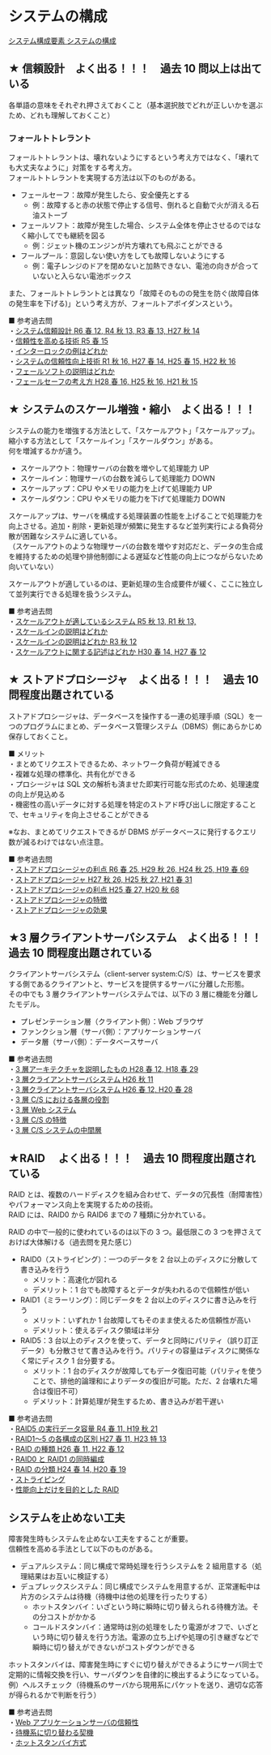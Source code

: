 # システムの構成

[システム構成要素 システムの構成](https://www.ap-siken.com/index_te.html#4_1)

## ★ 信頼設計　よく出る！！！　過去 10 問以上は出ている

各単語の意味をそれぞれ押さえておくこと（基本選択肢でどれが正しいかを選ぶため、どれも理解しておくこと）

### フォールトトレラント

フォールトトレラントは、壊れないようにするという考え方ではなく、「壊れても大丈夫なように」対策をする考え方。  
フォールトトレラントを実現する方法は以下のものがある。

- フェールセーフ：故障が発生したら、安全優先とする
  - 例：故障すると赤の状態で停止する信号、倒れると自動で火が消える石油ストーブ
- フェールソフト：故障が発生した場合、システム全体を停止させるのではなく縮小してでも継続を図る
  - 例：ジェット機のエンジンが片方壊れても飛ぶことができる
- フールプール：意図しない使い方をしても故障しないようにする
  - 例：電子レンジのドアを閉めないと加熱できない、電池の向きが合っていないと入らない電池ボックス

また、フォールトトレラントとは異なり「故障そのものの発生を防ぐ(故障自体の発生率を下げる)」という考え方が、フォールトアボイダンスという。

■ 参考過去問  
・[システム信頼設計 R6 春 12, R4 秋 13, R3 春 13, H27 秋 14](https://www.ap-siken.com/kakomon/06_haru/q12.html)  
・[信頼性を高める技術 R5 春 15](https://www.ap-siken.com/kakomon/05_haru/q15.html)  
・[インターロックの例はどれか](https://www.ap-siken.com/kakomon/03_aki/q13.html)  
・[システムの信頼性向上技術 R1 秋 16, H27 春 14, H25 春 15, H22 秋 16](https://www.ap-siken.com/kakomon/01_aki/q16.html)  
・[フェールソフトの説明はどれか](https://www.ap-siken.com/kakomon/30_haru/q15.html)  
・[フェールセーフの考え方 H28 春 16, H25 秋 16, H21 秋 15](https://www.ap-siken.com/kakomon/28_haru/q16.html)

## ★ システムのスケール増強・縮小　よく出る！！！

システムの能力を増強する方法として、「スケールアウト」「スケールアップ」。縮小する方法として「スケールイン」「スケールダウン」がある。  
何を増減するかが違う。

- スケールアウト：物理サーバの台数を増やして処理能力 UP
- スケールイン：物理サーバの台数を減らして処理能力 DOWN
- スケールアップ：CPU やメモリの能力を上げて処理能力 UP
- スケールダウン：CPU やメモリの能力を下げて処理能力 DOWN

スケールアップは、サーバを構成する処理装置の性能を上げることで処理能力を向上させる。追加・削除・更新処理が頻繁に発生するなど並列実行による負荷分散が困難なシステムに適している。  
（スケールアウトのような物理サーバの台数を増やす対応だと、データの生合成を維持するための処理や排他制御による遅延など性能の向上につながらないため向いていない）

スケールアウトが適しているのは、更新処理の生合成要件が緩く、ここに独立して並列実行できる処理を扱うシステム。

■ 参考過去問  
・[スケールアウトが適しているシステム R5 秋 13, R1 秋 13, ](https://www.ap-siken.com/kakomon/05_aki/q13.html)  
・[スケールインの説明はどれか](https://www.ap-siken.com/kakomon/05_haru/q13.html)  
・[スケールインの説明はどれか R3 秋 12](https://www.ap-siken.com/kakomon/03_aki/q12.html)  
・[スケールアウトに関する記述はどれか H30 春 14, H27 春 12](https://www.ap-siken.com/kakomon/30_haru/q14.html)

## ★ ストアドプロシージャ　よく出る！！！　過去 10 問程度出題されている

ストアドプロシージャは、データベースを操作する一連の処理手順（SQL）を一つのプログラムにまとめ、データベース管理システム（DBMS）側にあらかじめ保存しておくこと。

■ メリット  
・まとめてリクエストできるため、ネットワーク負荷が軽減できる  
・複雑な処理の標準化、共有化ができる  
・プロシージャは SQL 文の解析も済ませた即実行可能な形式のため、処理速度の向上が見込める  
・機密性の高いデータに対する処理を特定のストアド呼び出しに限定することで、セキュリティを向上させることができる

※なお、まとめてリクエストできるが DBMS がデータベースに発行するクエリ数が減るわけではない点注意。

■ 参考過去問  
・[ストアドプロシージャの利点 R6 春 25, H29 秋 26, H24 秋 25, H19 春 69](https://www.ap-siken.com/kakomon/06_haru/q25.html)  
・[ストアドプロシージャ H27 秋 26, H25 秋 27, H21 春 31](https://www.ap-siken.com/kakomon/27_aki/q26.html)  
・[ストアドプロシージャの利点 H25 春 27, H20 秋 68](https://www.ap-siken.com/kakomon/25_haru/q27.html)  
・[ストアドプロシージャの特徴](https://www.ap-siken.com/kakomon/19_aki/q69.html)  
・[ストアドプロシージャの効果](https://www.ap-siken.com/kakomon/17_haru/q28.html)

## ★3 層クライアントサーバシステム　よく出る！！！　過去 10 問程度出題されている

クライアントサーバシステム（client-server system:C/S）は、サービスを要求する側であるクライアントと、サービスを提供するサーバに分離した形態。  
その中でも 3 層クライアントサーバシステムでは、以下の 3 層に機能を分離したモデル。

- プレゼンテーション層（クライアント側）：Web ブラウザ
- ファンクション層（サーバ側）：アプリケーションサーバ
- データ層（サーバ側）：データベースサーバ

■ 参考過去問  
・[3 層アーキテクチャを説明したもの H28 春 12, H18 春 29](https://www.ap-siken.com/kakomon/28_haru/q12.html)  
・[3 層クライアントサーバシステム H26 秋 11](https://www.ap-siken.com/kakomon/26_aki/q11.html)  
・[3 層クライアントサーバシステム H26 春 12, H20 春 28](https://www.ap-siken.com/kakomon/26_haru/q12.html)  
・[3 層 C/S における各層の役割](https://www.ap-siken.com/kakomon/25_haru/q13.html)  
・[3 層 Web システム](https://www.ap-siken.com/kakomon/23_toku/q15.html)  
・[3 層 C/S の特徴](https://www.ap-siken.com/kakomon/19_haru/q29.html)  
・[3 層 C/S システムの中間層](https://www.ap-siken.com/kakomon/17_aki/q29.html)

## ★RAID 　よく出る！！！　過去 10 問程度出題されている

RAID とは、複数のハードディスクを組み合わせて、データの冗長性（耐障害性）やパフォーマンス向上を実現するための技術。  
RAID には、RAID0 から RAID6 までの 7 種類に分かれている。

RAID の中で一般的に使われているのは以下の 3 つ。最低限この 3 つを押さえておけば大体解ける（過去問を見た感じ）

- RAID0（ストライピング）：一つのデータを 2 台以上のディスクに分散して書き込みを行う
  - メリット：高速化が図れる
  - デメリット：1 台でも故障するとデータが失われるので信頼性が低い
- RAID1（ミラーリング）：同じデータを 2 台以上のディスクに書き込みを行う
  - メリット：いずれか 1 台故障してもそのまま使えるため信頼性が高い
  - デメリット：使えるディスク領域は半分
- RAID5：3 台以上のディスクを使って、データと同時にパリティ（誤り訂正データ）も分散させて書き込みを行う。パリティの容量はディスクに関係なく常にディスク 1 台分要する。
  - メリット：1 台のディスクが故障してもデータ復旧可能（パリティを使うことで、排他的論理和によりデータの復旧が可能。ただ、2 台壊れた場合は復旧不可）
  - デメリット：計算処理が発生するため、書き込みが若干遅い

■ 参考過去問  
・[RAID5 の実行データ容量 R4 春 11, H19 秋 21](https://www.ap-siken.com/kakomon/04_haru/q11.html)  
・[RAID1〜5 の各構成の区別 H27 春 11, H23 特 13](https://www.ap-siken.com/kakomon/27_haru/q11.html)  
・[RAID の種類 H26 春 11, H22 春 12](https://www.ap-siken.com/kakomon/26_haru/q11.html)  
・[RAID0 と RAID1 の同時編成](https://www.ap-siken.com/kakomon/25_aki/q13.html)  
・[RAID の分類 H24 春 14, H20 春 19](https://www.ap-siken.com/kakomon/24_haru/q14.html)  
・[ストライピング](https://www.ap-siken.com/kakomon/19_haru/q20.html)  
・[性能向上だけを目的とした RAID](https://www.ap-siken.com/kakomon/17_haru/q48.html)

## システムを止めない工夫

障害発生時もシステムを止めない工夫をすることが重要。  
信頼性を高める手法として以下のものがある。

- デュアルシステム：同じ構成で常時処理を行うシステムを 2 組用意する（処理結果はお互いに検証する）
- デュプレックスシステム：同じ構成でシステムを用意するが、正常運転中は片方のシステムは待機（待機中は他の処理を行ったりする）
  - ホットスタンバイ：いざという時に瞬時に切り替えられる待機方法。その分コストがかかる
  - コールドスタンバイ：通常時は別の処理をしたり電源がオフで、いざという時に切り替えを行う方法。電源の立ち上げや処理の引き継ぎなどで瞬時に切り替えができないがコストダウンができる

ホットスタンバイは、障害発生時にすぐに切り替えができるようにサーバ同士で定期的に情報交換を行い、サーバダウンを自律的に検出するようになっている。  
例）ヘルスチェック（待機系のサーバから現用系にパケットを送り、適切な応答が得られるかで判断を行う）

■ 参考過去問  
・[Web アプリケーションサーバの信頼性](https://www.ap-siken.com/kakomon/06_aki/q12.html)  
・[待機系に切り替わる契機](https://www.ap-siken.com/kakomon/04_haru/q13.html)  
・[ホットスタンバイ方式](https://www.ap-siken.com/kakomon/23_aki/q15.html)
